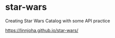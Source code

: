# star-wars

Creating Star Wars Catalog with some API practice

https://linnjoha.github.io/star-wars/
